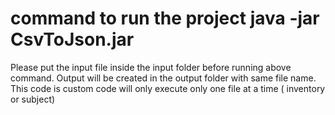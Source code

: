 # command to run the project java -jar CsvToJson.jar
Please put the input file inside the input folder before running above command.
Output will be created in the output folder with same file name.
This code is custom code will only execute only one file at a time ( inventory or subject)
